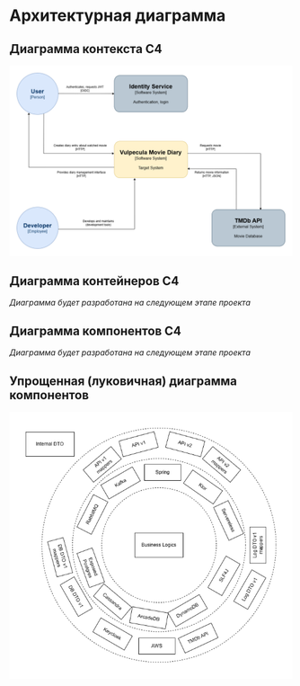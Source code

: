 # Архитектурная диаграмма

## Диаграмма контекста C4
![C4 Context Diagram](../../../img/arch-C4-Context.png)

## Диаграмма контейнеров C4
*Диаграмма будет разработана на следующем этапе проекта*

## Диаграмма компонентов C4
*Диаграмма будет разработана на следующем этапе проекта*

## Упрощенная (луковичная) диаграмма компонентов
![Onion Architecture Diagram](../../../img/arch-onion.png)
